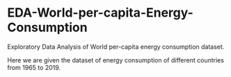 # EDA-World-per-capita-Energy-Consumption
Exploratory Data Analysis of World per-capita energy consumption dataset.


Here we are given the dataset of energy consumption of different countries from 1965 to 2019.
